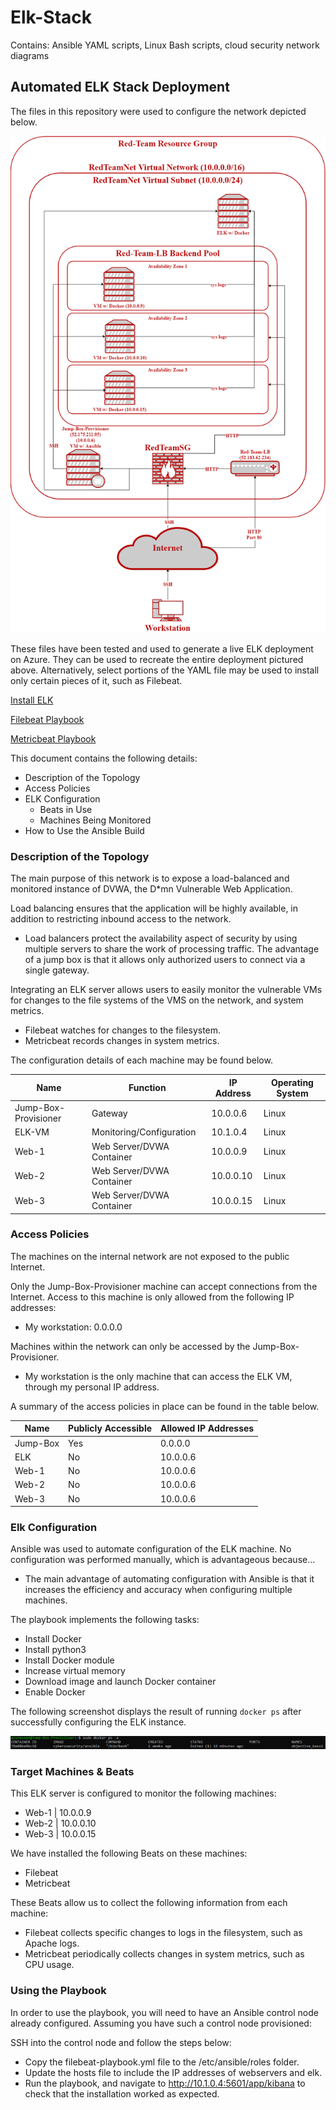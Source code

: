 # Elk-Stack
Contains: Ansible YAML scripts, Linux Bash scripts, cloud security network diagrams

## Automated ELK Stack Deployment

The files in this repository were used to configure the network depicted below.

![](https://github.com/seankemy/Elk-Stack/blob/main/Diagrams/RedTeam%20Cloud%20Network%20Diagram%202.png)

These files have been tested and used to generate a live ELK deployment on Azure. They can be used to recreate the entire deployment pictured above. Alternatively, select portions of the YAML file may be used to install only certain pieces of it, such as Filebeat.

[Install ELK](https://github.com/seankemy/Elk-Stack/blob/main/Ansible/install_elk_yml.txt)

[Filebeat Playbook](https://github.com/seankemy/Elk-Stack/blob/main/Ansible/filebeat_playbook_yml.txt)

[Metricbeat Playbook](https://github.com/seankemy/Elk-Stack/blob/main/Ansible/metricbeat_playbook_yml.txt)

This document contains the following details:
- Description of the Topology
- Access Policies
- ELK Configuration
  - Beats in Use
  - Machines Being Monitored
- How to Use the Ansible Build


### Description of the Topology

The main purpose of this network is to expose a load-balanced and monitored instance of DVWA, the D*mn Vulnerable Web Application.

Load balancing ensures that the application will be highly available, in addition to restricting inbound access to the network.
- Load balancers protect the availability aspect of security by using multiple servers to share the work of processing traffic. The advantage of a jump box is that it allows only authorized users to connect via a single gateway.

Integrating an ELK server allows users to easily monitor the vulnerable VMs for changes to the file systems of the VMS on the network, and system metrics.
- Filebeat watches for changes to the filesystem.
- Metricbeat records changes in system metrics.

The configuration details of each machine may be found below.

|         Name         |          Function         | IP Address | Operating System |
|----------------------|---------------------------|------------|------------------|
| Jump-Box-Provisioner | Gateway                   | 10.0.0.6   | Linux            |
| ELK-VM               | Monitoring/Configuration  | 10.1.0.4   | Linux            |
| Web-1                | Web Server/DVWA Container | 10.0.0.9   | Linux            |
| Web-2                | Web Server/DVWA Container | 10.0.0.10  | Linux            |
| Web-3                | Web Server/DVWA Container | 10.0.0.15  | Linux            |


### Access Policies

The machines on the internal network are not exposed to the public Internet. 

Only the Jump-Box-Provisioner machine can accept connections from the Internet. Access to this machine is only allowed from the following IP addresses:
- My workstation: 0.0.0.0

Machines within the network can only be accessed by the Jump-Box-Provisioner.
- My workstation is the only machine that can access the ELK VM, through my personal IP address.

A summary of the access policies in place can be found in the table below.

| Name     | Publicly Accessible | Allowed IP Addresses |
|----------|---------------------|----------------------|
| Jump-Box | Yes                 | 0.0.0.0              |
| ELK      | No                  | 10.0.0.6             |
| Web-1    | No                  | 10.0.0.6             |
| Web-2    | No                  | 10.0.0.6             |
| Web-3    | No                  | 10.0.0.6             |


### Elk Configuration

Ansible was used to automate configuration of the ELK machine. No configuration was performed manually, which is advantageous because...
- The main advantage of automating configuration with Ansible is that it increases the efficiency and accuracy when configuring multiple machines.

The playbook implements the following tasks:
- Install Docker
- Install python3
- Install Docker module
- Increase virtual memory
- Download image and launch Docker container
- Enable Docker

The following screenshot displays the result of running `docker ps` after successfully configuring the ELK instance.

![](https://github.com/seankemy/Elk-Stack/blob/main/Diagrams/docker_ps_output.PNG)


### Target Machines & Beats

This ELK server is configured to monitor the following machines:
- Web-1 | 10.0.0.9
- Web-2 | 10.0.0.10
- Web-3 | 10.0.0.15

We have installed the following Beats on these machines:
- Filebeat
- Metricbeat

These Beats allow us to collect the following information from each machine:
- Filebeat collects specific changes to logs in the filesystem, such as Apache logs.
- Metricbeat periodically collects changes in system metrics, such as CPU usage.


### Using the Playbook

In order to use the playbook, you will need to have an Ansible control node already configured. Assuming you have such a control node provisioned: 

SSH into the control node and follow the steps below:
- Copy the filebeat-playbook.yml file to the /etc/ansible/roles folder.
- Update the hosts file to include the IP addresses of webservers and elk.
- Run the playbook, and navigate to http://10.1.0.4:5601/app/kibana to check that the installation worked as expected.
